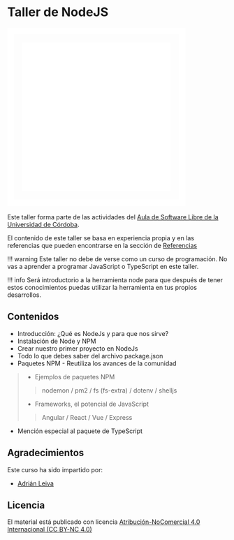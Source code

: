 # Taller de NodeJS

![Aula Software Libre de la UCO](images/logo-cuadrado-invertido.svg)

Este taller forma parte de las actividades del [Aula de Software Libre de la
Universidad de Córdoba](https://www.uco.es/aulasoftwarelibre).

El contenido de este taller se basa en experiencia propia y en las referencias que pueden encontrarse en la sección de [Referencias](https://aulasoftwarelibre.github.io/taller-nodeJs/referencias)

!!! warning
    Este taller no debe de verse como un curso de programación. No vas a aprender a programar JavaScript o TypeScript en este taller.

!!! info
    Será introductorio a la herramienta node para que después de tener estos conocimientos puedas utilizar la herramienta en tus propios desarrollos.

## Contenidos

* Introducción: ¿Qué es NodeJs y para que nos sirve?
* Instalación de Node y NPM
* Crear nuestro primer proyecto en NodeJs
* Todo lo que debes saber del archivo package.json
* Paquetes NPM - Reutiliza los avances de la comunidad

> * Ejemplos de paquetes NPM
>
> > nodemon / pm2 / fs (fs-extra) / dotenv / shelljs
>
> * Frameworks, el potencial de JavaScript
>
> > Angular / React / Vue / Express

* Mención especial al paquete de TypeScript

## Agradecimientos

Este curso ha sido impartido por:

* [Adrián Leiva](https://github.com/leivaa21)

## Licencia

El material está publicado con licencia [Atribución-NoComercial 4.0 Internacional (CC BY-NC 4.0)](https://creativecommons.org/licenses/by-nc/4.0/deed.es)
